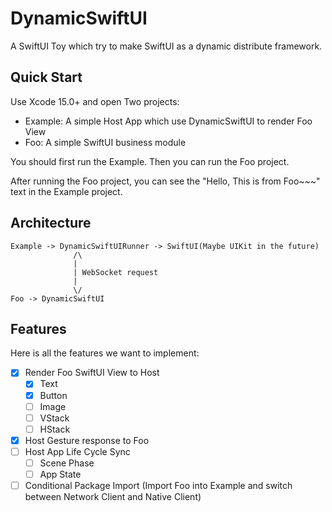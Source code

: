 # DynamicSwiftUI

A SwiftUI Toy which try to make SwiftUI as a dynamic distribute framework.

## Quick Start

Use Xcode 15.0+ and open Two projects:

- Example: A simple Host App which use DynamicSwiftUI to render Foo View
- Foo: A simple SwiftUI business module

You should first run the Example. Then you can run the Foo project.

After running the Foo project, you can see the "Hello, This is from Foo~~~" text in the Example project.

## Architecture

```
Example -> DynamicSwiftUIRunner -> SwiftUI(Maybe UIKit in the future)
              /\ 
              |
              | WebSocket request
              |
              \/
Foo -> DynamicSwiftUI
```

## Features

Here is all the features we want to implement:

- [x] Render Foo SwiftUI View to Host
  - [x] Text
  - [x] Button
  - [ ] Image
  - [ ] VStack
  - [ ] HStack
- [x] Host Gesture response to Foo
- [ ] Host App Life Cycle Sync
  - [ ] Scene Phase
  - [ ] App State
- [ ] Conditional Package Import (Import Foo into Example and switch between Network Client and Native Client)
